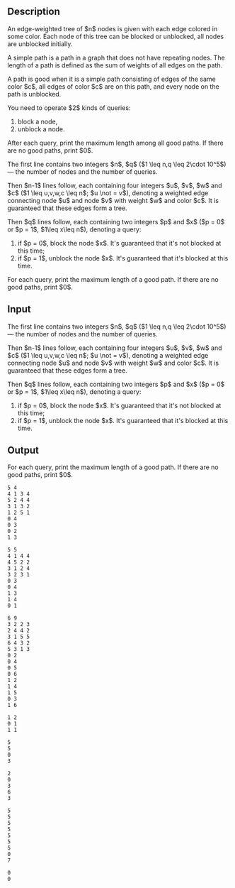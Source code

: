 ## Description

<div><p>An edge-weighted tree of $n$ nodes is given with each edge colored in some color. Each node of this tree can be blocked or unblocked, all nodes are unblocked initially.</p><p>A <span class="tex-font-style-it">simple path</span> is a path in a graph that does not have repeating nodes. The <span class="tex-font-style-it">length</span> of a path is defined as the sum of weights of all edges on the path.</p><p>A path is <span class="tex-font-style-it">good</span> when it is a <span class="tex-font-style-it">simple path</span> consisting of edges of the same color $c$, all edges of color $c$ are on this path, and every node on the path is unblocked.</p><p>You need to operate $2$ kinds of queries: </p><ol> <li> block a node, </li><li> unblock a node. </li></ol><p>After each query, print the maximum <span class="tex-font-style-it">length</span> among all <span class="tex-font-style-it">good</span> paths. If there are no <span class="tex-font-style-it">good</span> paths, print $0$.</p></div><div class="input-specification"><p>The first line contains two integers $n$, $q$ ($1 \leq n,q \leq 2\cdot 10^5$) — the number of nodes and the number of queries.</p><p>Then $n-1$ lines follow, each containing four integers $u$, $v$, $w$ and $c$ ($1 \leq u,v,w,c \leq n$; $u \not = v$), denoting a weighted edge connecting node $u$ and node $v$ with weight $w$ and color $c$. It is guaranteed that these edges form a tree.</p><p>Then $q$ lines follow, each containing two integers $p$ and $x$ ($p = 0$ or $p = 1$, $1\leq x\leq n$), denoting a query: </p><ol> <li> if $p = 0$, block the node $x$. It's guaranteed that it's not blocked at this time; </li><li> if $p = 1$, unblock the node $x$. It's guaranteed that it's blocked at this time. </li></ol></div><div class="output-specification"><p>For each query, print the maximum length of a <span class="tex-font-style-it">good</span> path. If there are no <span class="tex-font-style-it">good</span> paths, print $0$.</p></div>

## Input

<p>The first line contains two integers $n$, $q$ ($1 \leq n,q \leq 2\cdot 10^5$) — the number of nodes and the number of queries.</p><p>Then $n-1$ lines follow, each containing four integers $u$, $v$, $w$ and $c$ ($1 \leq u,v,w,c \leq n$; $u \not = v$), denoting a weighted edge connecting node $u$ and node $v$ with weight $w$ and color $c$. It is guaranteed that these edges form a tree.</p><p>Then $q$ lines follow, each containing two integers $p$ and $x$ ($p = 0$ or $p = 1$, $1\leq x\leq n$), denoting a query: </p><ol> <li> if $p = 0$, block the node $x$. It's guaranteed that it's not blocked at this time; </li><li> if $p = 1$, unblock the node $x$. It's guaranteed that it's blocked at this time. </li></ol>

## Output

<p>For each query, print the maximum length of a <span class="tex-font-style-it">good</span> path. If there are no <span class="tex-font-style-it">good</span> paths, print $0$.</p>





```input1
5 4
4 1 3 4
5 2 4 4
3 1 3 2
1 2 5 1
0 4
0 3
0 2
1 3
```




```input2
5 5
4 1 4 4
4 5 2 2
3 1 2 4
3 2 3 1
0 3
0 4
1 3
1 4
0 1
```




```input3
6 9
3 2 2 3
2 4 4 2
3 1 5 5
6 4 3 2
5 3 1 3
0 2
0 4
0 5
0 6
1 2
1 4
1 5
0 3
1 6
```




```input4
1 2
0 1
1 1
```




```output1
5
5
0
3
```




```output2
2
0
3
6
3
```




```output3
5
5
5
5
5
5
5
0
7
```




```output4
0
0
```


